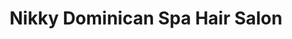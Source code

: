 ---
title: "Nikky Dominican Spa Hair Salon"
url: /chester/nikky-dominican-spa-hair-salon/
shop: Friseur
---